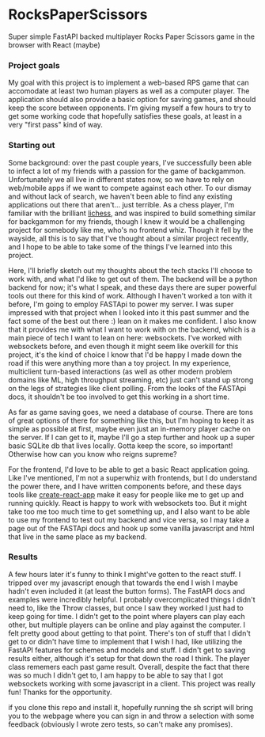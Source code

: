 # RocksPaperScissors
Super simple FastAPI backed multiplayer Rocks Paper Scissors game in the browser with React (maybe)

### Project goals
My goal with this project is to implement a web-based RPS game that can accomodate at least two human players as well as a computer player. The application should also provide a basic option for saving games, and should keep the score between opponents. I'm giving myself a few hours to try to get some working code that hopefully satisfies these goals, at least in a very "first pass" kind of way.

### Starting out
Some background: over the past couple years, I've successfully been able to infect a lot of my friends with a passion for the game of backgammon. Unfortunately we all live in different states now, so we have to rely on web/mobile apps if we want to compete against each other. To our dismay and without lack of search, we haven't been able to find any existing applications out there that aren't... just terrible. As a chess player, I'm familiar with the brilliant [lichess](https://lichess.org), and was inspired to build something similar for backgammon for my friends, though I knew it would be a challenging project for somebody like me, who's no frontend whiz. Though it fell by the wayside, all this is to say that I've thought about a similar project recently, and I hope to be able to take some of the things I've learned into this project.

Here, I'll briefly sketch out my thoughts about the tech stacks I'll choose to work with, and what I'd like to get out of them. The backend will be a python backend for now; it's what I speak, and these days there are super powerful tools out there for this kind of work. Although I haven't worked a ton with it before, I'm going to employ FASTApi to power my server. I was super impressed with that project when I looked into it this past summer and the fact some of the best out there :) lean on it makes me confident. I also know that it provides me with what I want to work with on the backend, which is a main piece of tech I want to lean on here: websockets. I've worked with websockets before, and even though it might seem like overkill for this project, it's the kind of choice I know that I'd be happy I made down the road if this were anything more than a toy project. In my experience, multiclient turn-based interactions (as well as other modern problem domains like ML, high throughput streaming, etc) just can't stand up strong on the legs of strategies like client polling. From the looks of the FASTApi docs, it shouldn't be too involved to get this working in a short time.

As far as game saving goes, we need a database of course. There are tons of great options of there for something like this, but I'm hoping to keep it as simple as possible at first, maybe even just an in-memory player cache on the server. If I can get to it, maybe I'll go a step further and hook up a super basic SQLite db that lives locally. Gotta keep the score, so important! Otherwise how can you know who reigns supreme?

For the frontend, I'd love to be able to get a basic React application going. Like I've mentioned, I'm not a superwhiz with frontends, but I do understand the power there, and I have written components before, and these days tools like [create-react-app](https://create-react-app.dev/) make it easy for people like me to get up and running quickly. React is happy to work with websockets too. But it might take too me too much time to get something up, and I also want to be able to use my frontend to test out my backend and vice versa, so I may take a page out of the FASTApi docs and hook up some vanilla javascript and html that live in the same place as my backend.


### Results
A few hours later it's funny to think I might've gotten to the react stuff. I tripped over my javascript enough that towards the end I wish I maybe hadn't even included it (at least the button forms). The FastAPI docs and examples were incredibly helpful. I probably overcomplicated things I didn't need to, like the Throw classes, but once I saw they worked I just had to keep going for time. I didn't get to the point where players can play each other, but multiple players can be online and play against the computer. I felt pretty good about getting to that point. There's ton of stuff that I didn't get to or didn't have time to implement that I wish I had, like utilizing the FastAPI features for schemes and models and stuff. I didn't get to saving results either, although it's setup for that down the road I think. The player class rememers each past game result. Overall, despite the fact that there was so much I didn't get to, I am happy to be able to say that I got websockets working with some javascript in a client. This project was really fun! Thanks for the opportunity.

if you clone this repo and install it, hopefully running the sh script will bring you to the webpage where you can sign in and throw a selection with some feedback (obviously I wrote zero tests, so can't make any promises).
